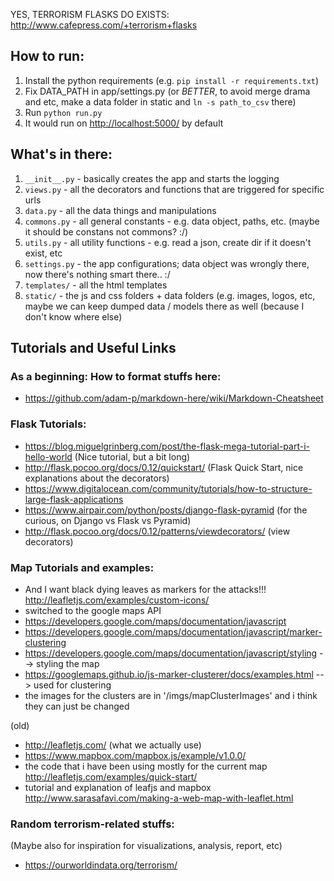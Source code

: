 YES, TERRORISM FLASKS DO EXISTS: http://www.cafepress.com/+terrorism+flasks

## How to run:

1. Install the python requirements (e.g. `pip install -r requirements.txt`)
1. Fix DATA_PATH in app/settings.py (or *BETTER*, to avoid merge drama and etc, make a data folder in static and `ln -s path_to_csv` there)
1. Run `python run.py`
1. It would run on [http://localhost:5000/](http://localhost:5000/) by default

## What's in there:
1. `__init__.py` - basically creates the app and starts the logging
1. `views.py` - all the decorators and functions that are triggered for specific urls
1. `data.py` - all the data things and manipulations 
1. `commons.py` - all general constants - e.g. data object, paths, etc. (maybe it should be constans not commons? :/)
1. `utils.py` - all utility functions - e.g. read a json, create dir if it doesn't exist, etc
1. `settings.py` - the app configurations; data object was wrongly there, now there's nothing smart there.. :/ 
1. `templates/` - all the html templates
1. `static/` - the js and css folders + data folders (e.g. images, logos, etc, maybe we can keep dumped data / models there as well (because I don't know where else) 

## Tutorials and Useful Links

### As a beginning: How to format stuffs here:
- https://github.com/adam-p/markdown-here/wiki/Markdown-Cheatsheet

### Flask Tutorials:

- https://blog.miguelgrinberg.com/post/the-flask-mega-tutorial-part-i-hello-world (Nice tutorial, but a bit long)
- http://flask.pocoo.org/docs/0.12/quickstart/ (Flask Quick Start, nice explanations about the decorators)
- https://www.digitalocean.com/community/tutorials/how-to-structure-large-flask-applications
- https://www.airpair.com/python/posts/django-flask-pyramid (for the curious, on Django vs Flask vs Pyramid)
- http://flask.pocoo.org/docs/0.12/patterns/viewdecorators/ (view decorators)

### Map Tutorials and examples:
- And I want black dying leaves as markers for the attacks!!! http://leafletjs.com/examples/custom-icons/
- switched to the google maps API
- https://developers.google.com/maps/documentation/javascript
- https://developers.google.com/maps/documentation/javascript/marker-clustering 
- https://developers.google.com/maps/documentation/javascript/styling --> styling the map
- https://googlemaps.github.io/js-marker-clusterer/docs/examples.html --> used for clustering
- the images for the clusters are in '/imgs/mapClusterImages' and i think they can just be changed

(old)
- http://leafletjs.com/ (what we actually use)
- https://www.mapbox.com/mapbox.js/example/v1.0.0/
- the code that i have been using mostly for the current map http://leafletjs.com/examples/quick-start/ 
- tutorial and explanation of leafjs and mapbox http://www.sarasafavi.com/making-a-web-map-with-leaflet.html

### Random terrorism-related stuffs:

(Maybe also for inspiration for visualizations, analysis, report, etc)

- https://ourworldindata.org/terrorism/ 

